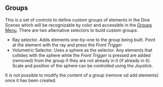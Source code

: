 ## Groups
This is a set of controls to define custom groups of elements in the Dive Scenes which will be recognizable by color and accessible in the [Groups Menu](/articles/UserManual/UIMenus/groups_menu.html). There are two alternative selectors to build custom groups:
- Ray selector. Adds elements one-by-one to the group being built. Point at the element with the ray and press the *Front Trigger*
- Volumetric Selector. Uses a sphere as the selector. Any elements that collides with the sphere while the *Front Trigger* is pressed are added (removed) from the group if they are not already in it (if already in it). Scale and position of the sphere can be controlled using the *Joystick*.

It is not possible to modify the content of a group (remove od add elements) once it has been created.